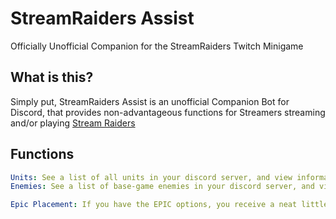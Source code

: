 # StreamRaiders Assist
Officially Unofficial Companion for the StreamRaiders Twitch Minigame

## What is this?
Simply put, StreamRaiders Assist is an unofficial Companion Bot for Discord, that provides non-advantageous functions for Streamers streaming and/or playing [Stream Raiders](https://streamraiders.com/game/)


## Functions

```YAML
Units: See a list of all units in your discord server, and view information on specific units
Enemies: See a list of base-game enemies in your discord server, and view information on specific enemies

Epic Placement: If you have the EPIC options, you receive a neat little embed in your discord server whenever somebody places an Epic unit on your battlefield
```
